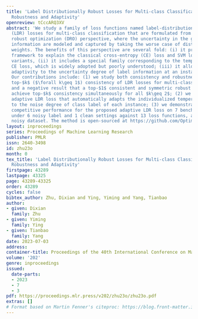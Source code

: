 ```yaml
---
title: 'Label Distributionally Robust Losses for Multi-class Classification: Consistency,
  Robustness and Adaptivity'
openreview: tCccARQ3XV
abstract: 'We study a family of loss functions named label-distributionally robust
  (LDR) losses for multi-class classification that are formulated from distributionally
  robust optimization (DRO) perspective, where the uncertainty in the given label
  information are modeled and captured by taking the worse case of distributional
  weights. The benefits of this perspective are several fold: (i) it provides a unified
  framework to explain the classical cross-entropy (CE) loss and SVM loss and their
  variants, (ii) it includes a special family corresponding to the temperature-scaled
  CE loss, which is widely adopted but poorly understood; (iii) it allows us to achieve
  adaptivity to the uncertainty degree of label information at an instance level.
  Our contributions include: (1) we study both consistency and robustness by establishing
  top-$k$ ($\forall k\geq 1$) consistency of LDR losses for multi-class classification,
  and a negative result that a top-$1$ consistent and symmetric robust loss cannot
  achieve top-$k$ consistency simultaneously for all $k\geq 2$; (2) we propose a new
  adaptive LDR loss that automatically adapts the individualized temperature parameter
  to the noise degree of class label of each instance; (3) we demonstrate stable and
  competitive performance for the proposed adaptive LDR loss on 7 benchmark datasets
  under 6 noisy label and 1 clean settings against 13 loss functions, and on one real-world
  noisy dataset. The method is open-sourced at https://github.com/Optimization-AI/ICML2023_LDR.'
layout: inproceedings
series: Proceedings of Machine Learning Research
publisher: PMLR
issn: 2640-3498
id: zhu23o
month: 0
tex_title: 'Label Distributionally Robust Losses for Multi-class Classification: Consistency,
  Robustness and Adaptivity'
firstpage: 43289
lastpage: 43325
page: 43289-43325
order: 43289
cycles: false
bibtex_author: Zhu, Dixian and Ying, Yiming and Yang, Tianbao
author:
- given: Dixian
  family: Zhu
- given: Yiming
  family: Ying
- given: Tianbao
  family: Yang
date: 2023-07-03
address: 
container-title: Proceedings of the 40th International Conference on Machine Learning
volume: '202'
genre: inproceedings
issued:
  date-parts:
  - 2023
  - 7
  - 3
pdf: https://proceedings.mlr.press/v202/zhu23o/zhu23o.pdf
extras: []
# Format based on Martin Fenner's citeproc: https://blog.front-matter.io/posts/citeproc-yaml-for-bibliographies/
---
```

